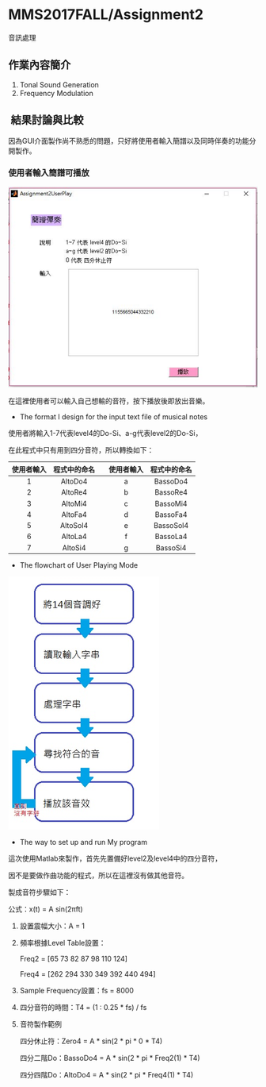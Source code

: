 # MMS2017FALL/Assignment2
音訊處理

##  作業內容簡介
<ol><li>Tonal Sound Generation</li>
    <li>Frequency Modulation</li>
</ol>

##  結果討論與比較
因為GUI介面製作尚不熟悉的問題，只好將使用者輸入簡譜以及同時伴奏的功能分開製作。

### 使用者輸入簡譜可播放

![Picture](UserPlay.JPG)

在這裡使用者可以輸入自己想輸的音符，按下播放後即放出音樂。

* The format I design for the input text file of musical notes

使用者將輸入1-7代表level4的Do-Si、a-g代表level2的Do-Si，

在此程式中只有用到四分音符，所以轉換如下：

使用者輸入|程式中的命名||使用者輸入|程式中的命名
:---:|:---:|:---:|:---:|:---:
1|AltoDo4||a|BassoDo4
2|AltoRe4||b|BassoRe4
3|AltoMi4||c|BassoMi4
4|AltoFa4||d|BassoFa4
5|AltoSol4||e|BassoSol4
6|AltoLa4||f|BassoLa4
7|AltoSi4||g|BassoSi4

* The flowchart of User Playing Mode

![Picture](UserPlayFlowchart.JPG)

* The way to set up and run My program

這次使用Matlab來製作，首先先置備好level2及level4中的四分音符，

因不是要做作曲功能的程式，所以在這裡沒有做其他音符。

製成音符步驟如下：

公式：x(t) = A sin(2πft)
1. 設置震幅大小：A = 1
2. 頻率根據Level Table設置：

    Freq2 = [65 73 82 87 98 110 124]

    Freq4 = [262 294 330 349 392 440 494]
3. Sample Frequency設置：fs = 8000
4. 四分音符的時間：T4 = (1 : 0.25 * fs) / fs
5. 音符製作範例

    四分休止符：Zero4 = A * sin(2 * pi * 0 * T4)
    
    四分二階Do：BassoDo4 = A * sin(2 * pi * Freq2(1) * T4)
    
    四分四階Do：AltoDo4 = A * sin(2 * pi * Freq4(1) * T4)

